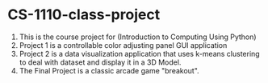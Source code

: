 # CS-1110-class-project
1. This is the course project for (Introduction to Computing Using Python) 
2. Project 1 is a controllable color adjusting panel GUI application
3. Project 2 is a data visualization application that uses k-means clustering to deal with dataset and display it in a 3D Model.
4. The Final Project is a classic arcade game "breakout".
